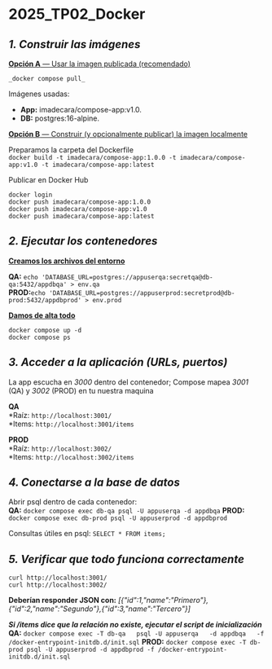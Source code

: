 # 2025_TP02_Docker

## _1. Construir las imágenes_

<ins>**Opción A** — Usar la imagen publicada (recomendado)</ins>

`_docker compose pull_`

Imágenes usadas:
* **App:** imadecara/compose-app:v1.0.
* **DB:** postgres:16-alpine.


<ins>**Opción B** — Construir (y opcionalmente publicar) la imagen localmente</ins>

Preparamos la carpeta del Dockerfile  
`docker build -t imadecara/compose-app:1.0.0 -t imadecara/compose-app:v1.0 -t imadecara/compose-app:latest`

Publicar en Docker Hub
```
docker login
docker push imadecara/compose-app:1.0.0  
docker push imadecara/compose-app:v1.0  
docker push imadecara/compose-app:latest
```

## _2. Ejecutar los contenedores_

<ins>**Creamos los archivos del entorno**</ins>  

**QA:** `echo 'DATABASE_URL=postgres://appuserqa:secretqa@db-qa:5432/appdbqa' > env.qa`  
**PROD:**`echo 'DATABASE_URL=postgres://appuserprod:secretprod@db-prod:5432/appdbprod' > env.prod`

<ins>**Damos de alta todo**</ins>  
```
docker compose up -d
docker compose ps
```

## _3. Acceder a la aplicación (URLs, puertos)_
La app escucha en _3000_ dentro del contenedor; 
Compose mapea _3001_ (QA) y _3002_ (PROD) en tu nuestra maquina

**QA**  
*Raíz: `http://localhost:3001/`  
*Items: `http://localhost:3001/items`

**PROD**  
*Raíz: `http://localhost:3002/`  
*Items: `http://localhost:3002/items`

## _4. Conectarse a la base de datos_
Abrir psql dentro de cada contenedor:  
**QA:** `docker compose exec db-qa psql -U appuserqa -d appdbqa`
**PROD:** `docker compose exec db-prod psql -U appuserprod -d appdbprod`

Consultas útiles en psql: `SELECT * FROM items;`

## _5. Verificar que todo funciona correctamente_

```
curl http://localhost:3001/
curl http://localhost:3002/
```
**Deberían responder JSON con:** _[{"id":1,"name":"Primero"},{"id":2,"name":"Segundo"},{"id":3,"name":"Tercero"}]_

**_Si /items dice que la relación no existe, ejecutar el script de inicialización_**
**QA:** `docker compose exec -T db-qa   psql -U appuserqa   -d appdbqa   -f /docker-entrypoint-initdb.d/init.sql`
**PROD:** `docker compose exec -T db-prod psql -U appuserprod -d appdbprod -f /docker-entrypoint-initdb.d/init.sql`
